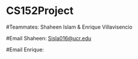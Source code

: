 # CS152Project 


#Teammates: Shaheen Islam & Enrique Villavisencio


#Email Shaheen: Sisla016@ucr.edu


#Email Enrique: 
